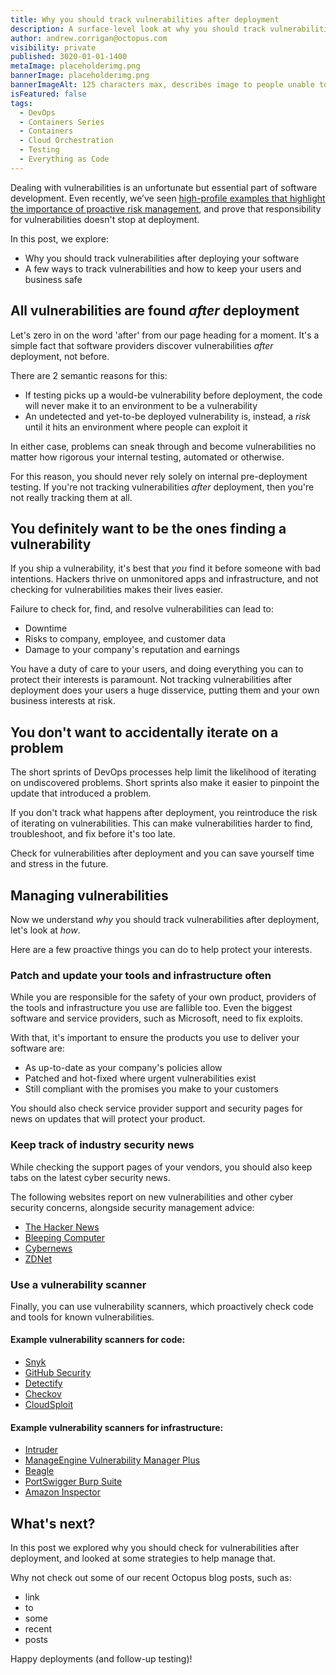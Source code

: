 ```yaml
---
title: Why you should track vulnerabilities after deployment
description: A surface-level look at why you should track vulnerabilities after deployment, plus the ways how.
author: andrew.corrigan@octopus.com
visibility: private
published: 3020-01-01-1400
metaImage: placeholderimg.png
bannerImage: placeholderimg.png
bannerImageAlt: 125 characters max, describes image to people unable to see it.
isFeatured: false
tags: 
  - DevOps
  - Containers Series
  - Containers
  - Cloud Orchestration
  - Testing
  - Everything as Code
---
```


Dealing with vulnerabilities is an unfortunate but essential part of software development. Even recently, we’ve seen [high-profile examples that highlight the importance of proactive risk management](https://octopus.com/blog/octopus-deploy-log4j-response), and prove that responsibility for vulnerabilities doesn't stop at deployment.

In this post, we explore:

- Why you should track vulnerabilities after deploying your software
- A few ways to track vulnerabilities and how to keep your users and business safe

## All vulnerabilities are found *after* deployment

Let's zero in on the word 'after' from our page heading for a moment. It's a simple fact that software providers discover vulnerabilities *after* deployment, not before.

There are 2 semantic reasons for this:
 
- If testing picks up a would-be vulnerability before deployment, the code will never make it to an environment to be a vulnerability
- An undetected and yet-to-be deployed vulnerability is, instead, a *risk* until it hits an environment where people can exploit it

In either case, problems can sneak through and become vulnerabilities no matter how rigorous your internal testing, automated or otherwise.

For this reason, you should never rely solely on internal pre-deployment testing. If you're not tracking vulnerabilities *after* deployment, then you're not really tracking them at all.

## You definitely want to be the ones finding a vulnerability

If you ship a vulnerability, it's best that *you* find it before someone with bad intentions. Hackers thrive on unmonitored apps and infrastructure, and not checking for vulnerabilities makes their lives easier.

Failure to check for, find, and resolve vulnerabilities can lead to:

- Downtime
- Risks to company, employee, and customer data
- Damage to your company's reputation and earnings

You have a duty of care to your users, and doing everything you can to protect their interests is paramount. Not tracking vulnerabilities after deployment does your users a huge disservice, putting them and your own business interests at risk.

## You don't want to accidentally iterate on a problem

The short sprints of DevOps processes help limit the likelihood of iterating on undiscovered problems. Short sprints also make it easier to pinpoint the update that introduced a problem.

If you don't track what happens after deployment, you reintroduce the risk of iterating on vulnerabilities. This can make vulnerabilities harder to find, troubleshoot, and fix before it's too late.

Check for vulnerabilities after deployment and you can save yourself time and stress in the future.

## Managing vulnerabilities

Now we understand *why* you should track vulnerabilities after deployment, let's look at *how*.  
  
Here are a few proactive things you can do to help protect your interests.

### Patch and update your tools and infrastructure often

While you are responsible for the safety of your own product, providers of the tools and infrastructure you use are fallible too. Even the biggest software and service providers, such as Microsoft, need to fix exploits.

With that, it's important to ensure the products you use to deliver your software are:

- As up-to-date as your company's policies allow
- Patched and hot-fixed where urgent vulnerabilities exist
- Still compliant with the promises you make to your customers

You should also check service provider support and security pages for news on updates that will protect your product.

### Keep track of industry security news

While checking the support pages of your vendors, you should also keep tabs on the latest cyber security news.

The following websites report on new vulnerabilities and other cyber security concerns, alongside security management advice:

- [The Hacker News](https://thehackernews.com/)
- [Bleeping Computer](https://www.bleepingcomputer.com/)
- [Cybernews](https://cybernews.com/security/)
- [ZDNet](https://www.zdnet.com/topic/security/)

### Use a vulnerability scanner

Finally, you can use vulnerability scanners, which proactively check code and tools for known vulnerabilities.

#### Example vulnerability scanners for code:

- [Snyk](https://snyk.io/)
- [GitHub Security](https://github.com/features/security)
- [Detectify](https://detectify.com/)
- [Checkov](https://www.checkov.io/)
- [CloudSploit](https://cloudsploit.com/cloudformation)

#### Example vulnerability scanners for infrastructure:

- [Intruder](https://www.intruder.io/)
- [ManageEngine Vulnerability Manager Plus](https://www.manageengine.com/vulnerability-management/integrated-vulnerability-and-patch-management.html)
- [Beagle](https://beaglesecurity.com/)
- [PortSwigger Burp Suite](https://portswigger.net/burp)  
- [Amazon Inspector](https://aws.amazon.com/inspector/)

## What's next?

In this post we explored why you should check for vulnerabilities after deployment, and looked at some strategies to help manage that.

Why not check out some of our recent Octopus blog posts, such as:

- link
- to
- some
- recent
- posts

Happy deployments (and follow-up testing)!
